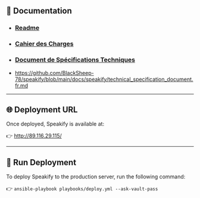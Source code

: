 ## 📄 Documentation

- ### [Readme](https://github.com/BlackSheep-78/speakify/blob/main/README.md)

- ### [Cahier des Charges](docs/speakify/statement_of_work_and_technical_specs.fr.md)

- ### [Document de Spécifications Techniques](/docs/technical_specification_document.fr.md)

- https://github.com/BlackSheep-78/speakify/blob/main/docs/speakify/technical_specification_document.fr.md
  

---

## 🌐 Deployment URL

Once deployed, Speakify is available at:

👉 <a href="http://89.116.29.115/" target="_blank">http://89.116.29.115/</a>

---

## 🚀 Run Deployment

To deploy Speakify to the production server, run the following command:

👉 `ansible-playbook playbooks/deploy.yml --ask-vault-pass`


  
